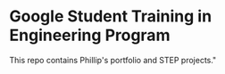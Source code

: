 # Google Student Training in Engineering Program

This repo contains Phillip's portfolio and
STEP projects."

